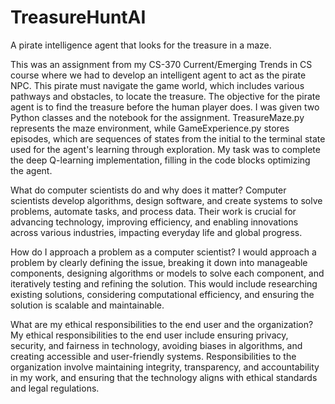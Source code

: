# TreasureHuntAI
A pirate intelligence agent that looks for the treasure in a maze.

This was an assignment from my CS-370 Current/Emerging Trends in CS course where we had to develop an intelligent agent to act as the pirate NPC. This pirate must navigate the game world, which includes various pathways and obstacles, to locate the treasure. The objective for the pirate agent is to find the treasure before the human player does. I was given two Python classes and the notebook for the assignment. TreasureMaze.py represents the maze environment, while GameExperience.py stores episodes, which are sequences of states from the initial to the terminal state used for the agent's learning through exploration. My task was to complete the deep Q-learning implementation, filling in the code blocks optimizing the agent.

What do computer scientists do and why does it matter?
Computer scientists develop algorithms, design software, and create systems to solve problems, automate tasks, and process data. Their work is crucial for advancing technology, improving efficiency, and enabling innovations across various industries, impacting everyday life and global progress.

How do I approach a problem as a computer scientist?
I would approach a problem by clearly defining the issue, breaking it down into manageable components, designing algorithms or models to solve each component, and iteratively testing and refining the solution. This would include researching existing solutions, considering computational efficiency, and ensuring the solution is scalable and maintainable.

What are my ethical responsibilities to the end user and the organization?
My ethical responsibilities to the end user include ensuring privacy, security, and fairness in technology, avoiding biases in algorithms, and creating accessible and user-friendly systems. Responsibilities to the organization involve maintaining integrity, transparency, and accountability in my work, and ensuring that the technology aligns with ethical standards and legal regulations.
